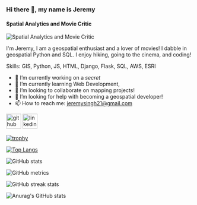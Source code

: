 ### Hi there 👋, my name is Jeremy
#### Spatial Analytics and Movie Critic
![Spatial Analytics and Movie Critic](https://tile.loc.gov/image-services/iiif/service:gmd:gmd380:g3804:g3804n:ct002003/full/pct:12.5/0/default.jpg#h=756&w=2463)

I'm Jeremy, I am a geospatial enthusiast and a lover of movies! I dabble in geospatial Python and SQL. I enjoy hiking, going to the cinema, and coding!

Skills: GIS, Python, JS, HTML, Django, Flask, SQL, AWS, ESRI

- 🔭 I’m currently working on a *secret* 
- 🌱 I’m currently learning Web Development,  
- 👯 I’m looking to collaborate on mapping projects! 
- 🤔 I’m looking for help with becoming a geospatial developer! 
- 📫 How to reach me: jeremysingh21@gmail.com 


[<img src='https://cdn.jsdelivr.net/npm/simple-icons@3.0.1/icons/github.svg' alt='github' height='40'>](https://github.com/jeremysingh21)  [<img src='https://cdn.jsdelivr.net/npm/simple-icons@3.0.1/icons/linkedin.svg' alt='linkedin' height='40'>](https://www.linkedin.com/in/https://www.linkedin.com/in/jeremy-singh-68b5b168//)  

[![trophy](https://github-profile-trophy.vercel.app/?username=jeremysingh21)](https://github.com/ryo-ma/github-profile-trophy)

[![Top Langs](https://github-readme-stats.vercel.app/api/top-langs/?username=jeremysingh21)](https://github.com/anuraghazra/github-readme-stats)

![GitHub stats](https://github-readme-stats.vercel.app/api?username=jeremysingh21&show_icons=true)  

![GitHub metrics](https://metrics.lecoq.io/jeremysingh21)  

![GitHub streak stats](https://streak-stats.demolab.com/?user=jeremysingh21)  




![Anurag's GitHub stats](https://github-readme-stats.vercel.app/api?username=jeremysingh21&theme=merko&show_icons=true)
